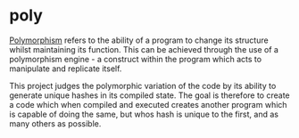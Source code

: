 # poly

[Polymorphism](https://en.wikipedia.org/wiki/Polymorphic_code) refers to the ability of a program to change its structure whilst maintaining its function.
This can be achieved through the use of a polymorphism engine - a construct within the program which acts to manipulate and replicate itself.

This project judges the polymorphic variation of the code by its ability to generate unique hashes in its compiled state.
The goal is therefore to create a code which when compiled and executed creates another program which is capable of doing the same, but whos hash is unique to the first, and as many others as possible.

